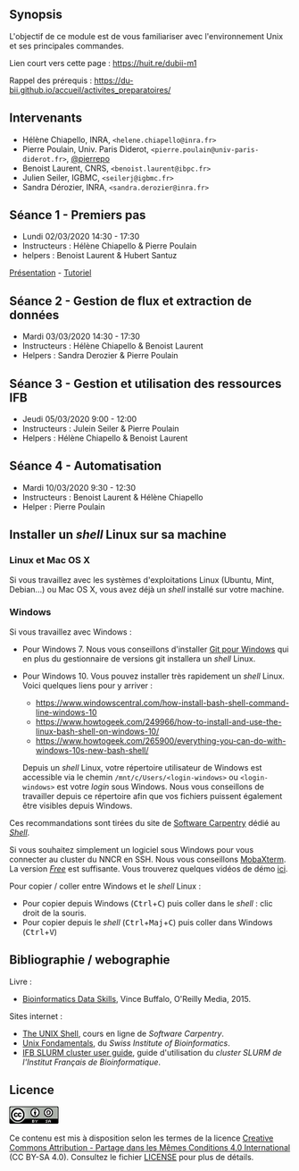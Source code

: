 ## Synopsis

L'objectif de ce module est de vous familiariser avec l'environnement Unix et ses principales commandes.

Lien court vers cette page : <https://huit.re/dubii-m1>

Rappel des prérequis : <https://du-bii.github.io/accueil/activites_preparatoires/>


## Intervenants

- Hélène Chiapello, INRA, `<helene.chiapello@inra.fr>`
- Pierre Poulain, Univ. Paris Diderot, `<pierre.poulain@univ-paris-diderot.fr>`, [@pierrepo](https://twitter.com/pierrepo)
- Benoist Laurent, CNRS, `<benoist.laurent@ibpc.fr>`
- Julien Seiler, IGBMC, `<seilerj@igbmc.fr>`
- Sandra Dérozier, INRA, `<sandra.derozier@inra.fr>`


## Séance 1 - Premiers pas

- Lundi 02/03/2020 14:30 - 17:30
- Instructeurs : Hélène Chiapello & Pierre Poulain
- helpers : Benoist Laurent & Hubert Santuz

[Présentation](seance1/slides/index.html) - [Tutoriel](seance1/tutorial/README.md)


## Séance 2 - Gestion de flux et extraction de données

- Mardi 03/03/2020 14:30 - 17:30
- Instructeurs : Hélène Chiapello & Benoist Laurent
- Helpers : Sandra Derozier & Pierre Poulain

<!--
[Présentation + TP](seance2/slides/index.html)
-->

## Séance 3 - Gestion et utilisation des ressources IFB

- Jeudi 05/03/2020 9:00 - 12:00
- Instructeurs : Julein Seiler & Pierre Poulain
- Helpers : Hélène Chiapello & Benoist Laurent

<!--
[Tutoriel](seance3/tutorial/README.md)

[Changer son prompt](seance3/slides/index.html)
-->

## Séance 4 - Automatisation

- Mardi 10/03/2020 9:30 - 12:30
- Instructeurs : Benoist Laurent & Hélène Chiapello
- Helper : Pierre Poulain

<!--
[Tutoriel](seance4/tutorial/README.md)

[Présentation](seance4/slides/index.html)
-->


## Installer un *shell* Linux sur sa machine

### Linux et Mac OS X

Si vous travaillez avec les systèmes d'exploitations Linux (Ubuntu, Mint, Debian...) ou Mac OS X, vous avez déjà un *shell* installé sur votre machine.

### Windows

Si vous travaillez avec Windows :

- Pour Windows 7. Nous vous conseillons d'installer [Git pour Windows](https://git-for-windows.github.io/) qui en plus du gestionnaire de versions git installera un *shell* Linux.
- Pour Windows 10. Vous pouvez installer très rapidement un *shell* Linux. Voici quelques liens pour y arriver :
    + <https://www.windowscentral.com/how-install-bash-shell-command-line-windows-10>
    + <https://www.howtogeek.com/249966/how-to-install-and-use-the-linux-bash-shell-on-windows-10/>
    + <https://www.howtogeek.com/265900/everything-you-can-do-with-windows-10s-new-bash-shell/>

    Depuis un *shell* Linux, votre répertoire utilisateur de Windows est accessible via le chemin `/mnt/c/Users/<login-windows>` ou `<login-windows>` est votre *login* sous Windows. Nous vous conseillons de travailler depuis ce répertoire afin que vos fichiers puissent également être visibles depuis Windows.

Ces recommandations sont tirées du site de [Software Carpentry](https://carpentries.org/) dédié au [*Shell*](http://swcarpentry.github.io/shell-novice/setup.html).

Si vous souhaitez simplement un logiciel sous Windows pour vous connecter au cluster du NNCR en SSH. Nous vous conseillons [MobaXterm](https://mobaxterm.mobatek.net/). La version [*Free*](https://mobaxterm.mobatek.net/download.html) est suffisante. Vous trouverez quelques vidéos de démo [ici](https://mobaxterm.mobatek.net/demo.html).

Pour copier / coller entre Windows et le *shell* Linux :

- Pour copier depuis Windows (<kbd>Ctrl</kbd>+<kbd>C</kbd>) puis coller dans le *shell* : clic droit de la souris.
- Pour copier depuis le *shell* (<kbd>Ctrl</kbd>+<kbd>Maj</kbd>+<kbd>C</kbd>) puis coller dans Windows (<kbd>Ctrl</kbd>+<kbd>V</kbd>)


## Bibliographie / webographie

Livre :

- [Bioinformatics Data Skills](http://shop.oreilly.com/product/0636920030157.do), Vince Buffalo, O'Reilly Media, 2015.

Sites internet :

- [The UNIX Shell](http://swcarpentry.github.io/shell-novice/), cours en ligne de *Software Carpentry*.
- [Unix Fondamentals](https://edu.sib.swiss/pluginfile.php/2878/mod_resource/content/4/couselab-html/content.html), du *Swiss Institute of Bioinformatics*.
- [IFB SLURM cluster user guide](http://taskforce-nncr.gitlab.cluster.france-bioinformatique.fr/doc/slurm_user_guide/), guide d'utilisation du *cluster SLURM de l'Institut Français de Bioinformatique*.


## Licence

![](img/CC-BY-SA.png)

Ce contenu est mis à disposition selon les termes de la licence [Creative Commons Attribution - Partage dans les Mêmes Conditions 4.0 International](https://creativecommons.org/licenses/by-sa/4.0/deed.fr) (CC BY-SA 4.0). Consultez le fichier [LICENSE](LICENSE) pour plus de détails.
